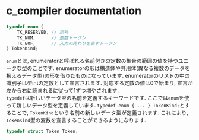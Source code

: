 c_compiler documentation
========================

``` c
typedef enum {
    TK_RESERVED, // 記号
    TK_NUM,      // 整数トークン
    TK_EOF,      // 入力の終わりを表すトークン
} TokenKind;
```
`enum`とは, enumeratorと呼ばれる名前付きの定数の集合の範囲の値を持つユニークな型のことです. enumeratorの形は構造体や共用体(異なる複数のデータを扱えるデータ型)の形を借りたものになっています. enumeratorのリストの中の識別子は型intの定数として宣言されます. 対応する定数の値は0で始まり, 宣言が左から右に読まれるに従って1ずつ増やされます.  
`typedef`は新しいデータ型の名前を定義するキーワードです. ここでは`enum`を使って新しいデータ型を定義しています. `typedef enum { ... } TokenKind;`とすることで, `TokenKind`という名前の新しいデータ型が定義されます. これにより, `TokenKind`型の変数を宣言することができるようになります.

``` c
typedef struct Token Token;
```


